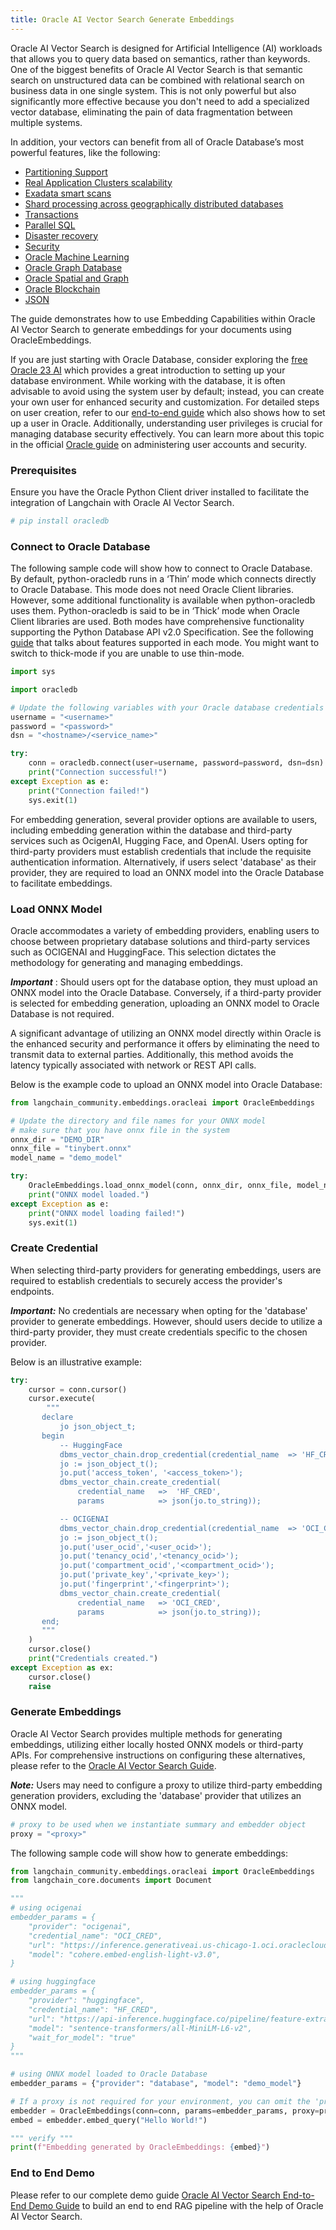 ```yaml
---
title: Oracle AI Vector Search Generate Embeddings
---
```


Oracle AI Vector Search is designed for Artificial Intelligence (AI) workloads that allows you to query data based on semantics, rather than keywords.
One of the biggest benefits of Oracle AI Vector Search is that semantic search on unstructured data can be combined with relational search on business data in one single system.
This is not only powerful but also significantly more effective because you don't need to add a specialized vector database, eliminating the pain of data fragmentation between multiple systems.

In addition, your vectors can benefit from all of Oracle Database’s most powerful features, like the following:

* [Partitioning Support](https://www.oracle.com/database/technologies/partitioning.html)
* [Real Application Clusters scalability](https://www.oracle.com/database/real-application-clusters/)
* [Exadata smart scans](https://www.oracle.com/database/technologies/exadata/software/smartscan/)
* [Shard processing across geographically distributed databases](https://www.oracle.com/database/distributed-database/)
* [Transactions](https://docs.oracle.com/en/database/oracle/oracle-database/23/cncpt/transactions.html)
* [Parallel SQL](https://docs.oracle.com/en/database/oracle/oracle-database/21/vldbg/parallel-exec-intro.html#GUID-D28717E4-0F77-44F5-BB4E-234C31D4E4BA)
* [Disaster recovery](https://www.oracle.com/database/data-guard/)
* [Security](https://www.oracle.com/security/database-security/)
* [Oracle Machine Learning](https://www.oracle.com/artificial-intelligence/database-machine-learning/)
* [Oracle Graph Database](https://www.oracle.com/database/integrated-graph-database/)
* [Oracle Spatial and Graph](https://www.oracle.com/database/spatial/)
* [Oracle Blockchain](https://docs.oracle.com/en/database/oracle/oracle-database/23/arpls/dbms_blockchain_table.html#GUID-B469E277-978E-4378-A8C1-26D3FF96C9A6)
* [JSON](https://docs.oracle.com/en/database/oracle/oracle-database/23/adjsn/json-in-oracle-database.html)

The guide demonstrates how to use Embedding Capabilities within Oracle AI Vector Search to generate embeddings for your documents using OracleEmbeddings.

If you are just starting with Oracle Database, consider exploring the [free Oracle 23 AI](https://www.oracle.com/database/free/#resources) which provides a great introduction to setting up your database environment. While working with the database, it is often advisable to avoid using the system user by default; instead, you can create your own user for enhanced security and customization. For detailed steps on user creation, refer to our [end-to-end guide](https://github.com/langchain-ai/langchain/blob/master/cookbook/oracleai_demo.ipynb) which also shows how to set up a user in Oracle. Additionally, understanding user privileges is crucial for managing database security effectively. You can learn more about this topic in the official [Oracle guide](https://docs.oracle.com/en/database/oracle/oracle-database/19/admqs/administering-user-accounts-and-security.html#GUID-36B21D72-1BBB-46C9-A0C9-F0D2A8591B8D) on administering user accounts and security.

### Prerequisites

Ensure you have the Oracle Python Client driver installed to facilitate the integration of Langchain with Oracle AI Vector Search.

```python
# pip install oracledb
```

### Connect to Oracle Database

The following sample code will show how to connect to Oracle Database. By default, python-oracledb runs in a ‘Thin’ mode which connects directly to Oracle Database. This mode does not need Oracle Client libraries. However, some additional functionality is available when python-oracledb uses them. Python-oracledb is said to be in ‘Thick’ mode when Oracle Client libraries are used. Both modes have comprehensive functionality supporting the Python Database API v2.0 Specification. See the following [guide](https://python-oracledb.readthedocs.io/en/latest/user_guide/appendix_a.html#featuresummary) that talks about features supported in each mode. You might want to switch to thick-mode if you are unable to use thin-mode.

```python
import sys

import oracledb

# Update the following variables with your Oracle database credentials and connection details
username = "<username>"
password = "<password>"
dsn = "<hostname>/<service_name>"

try:
    conn = oracledb.connect(user=username, password=password, dsn=dsn)
    print("Connection successful!")
except Exception as e:
    print("Connection failed!")
    sys.exit(1)
```

For embedding generation, several provider options are available to users, including embedding generation within the database and third-party services such as OcigenAI, Hugging Face, and OpenAI. Users opting for third-party providers must establish credentials that include the requisite authentication information. Alternatively, if users select 'database' as their provider, they are required to load an ONNX model into the Oracle Database to facilitate embeddings.

### Load ONNX Model

Oracle accommodates a variety of embedding providers, enabling users to choose between proprietary database solutions and third-party services such as OCIGENAI and HuggingFace. This selection dictates the methodology for generating and managing embeddings.

***Important*** : Should users opt for the database option, they must upload an ONNX model into the Oracle Database. Conversely, if a third-party provider is selected for embedding generation, uploading an ONNX model to Oracle Database is not required.

A significant advantage of utilizing an ONNX model directly within Oracle is the enhanced security and performance it offers by eliminating the need to transmit data to external parties. Additionally, this method avoids the latency typically associated with network or REST API calls.

Below is the example code to upload an ONNX model into Oracle Database:

```python
from langchain_community.embeddings.oracleai import OracleEmbeddings

# Update the directory and file names for your ONNX model
# make sure that you have onnx file in the system
onnx_dir = "DEMO_DIR"
onnx_file = "tinybert.onnx"
model_name = "demo_model"

try:
    OracleEmbeddings.load_onnx_model(conn, onnx_dir, onnx_file, model_name)
    print("ONNX model loaded.")
except Exception as e:
    print("ONNX model loading failed!")
    sys.exit(1)
```

### Create Credential

When selecting third-party providers for generating embeddings, users are required to establish credentials to securely access the provider's endpoints.

***Important:*** No credentials are necessary when opting for the 'database' provider to generate embeddings. However, should users decide to utilize a third-party provider, they must create credentials specific to the chosen provider.

Below is an illustrative example:

```python
try:
    cursor = conn.cursor()
    cursor.execute(
        """
       declare
           jo json_object_t;
       begin
           -- HuggingFace
           dbms_vector_chain.drop_credential(credential_name  => 'HF_CRED');
           jo := json_object_t();
           jo.put('access_token', '<access_token>');
           dbms_vector_chain.create_credential(
               credential_name   =>  'HF_CRED',
               params            => json(jo.to_string));

           -- OCIGENAI
           dbms_vector_chain.drop_credential(credential_name  => 'OCI_CRED');
           jo := json_object_t();
           jo.put('user_ocid','<user_ocid>');
           jo.put('tenancy_ocid','<tenancy_ocid>');
           jo.put('compartment_ocid','<compartment_ocid>');
           jo.put('private_key','<private_key>');
           jo.put('fingerprint','<fingerprint>');
           dbms_vector_chain.create_credential(
               credential_name   => 'OCI_CRED',
               params            => json(jo.to_string));
       end;
       """
    )
    cursor.close()
    print("Credentials created.")
except Exception as ex:
    cursor.close()
    raise
```

### Generate Embeddings

Oracle AI Vector Search provides multiple methods for generating embeddings, utilizing either locally hosted ONNX models or third-party APIs. For comprehensive instructions on configuring these alternatives, please refer to the [Oracle AI Vector Search Guide](https://docs.oracle.com/en/database/oracle/oracle-database/23/arpls/dbms_vector_chain1.html#GUID-C6439E94-4E86-4ECD-954E-4B73D53579DE).

***Note:*** Users may need to configure a proxy to utilize third-party embedding generation providers, excluding the 'database' provider that utilizes an ONNX model.

```python
# proxy to be used when we instantiate summary and embedder object
proxy = "<proxy>"
```

The following sample code will show how to generate embeddings:

```python
from langchain_community.embeddings.oracleai import OracleEmbeddings
from langchain_core.documents import Document

"""
# using ocigenai
embedder_params = {
    "provider": "ocigenai",
    "credential_name": "OCI_CRED",
    "url": "https://inference.generativeai.us-chicago-1.oci.oraclecloud.com/20231130/actions/embedText",
    "model": "cohere.embed-english-light-v3.0",
}

# using huggingface
embedder_params = {
    "provider": "huggingface", 
    "credential_name": "HF_CRED", 
    "url": "https://api-inference.huggingface.co/pipeline/feature-extraction/", 
    "model": "sentence-transformers/all-MiniLM-L6-v2", 
    "wait_for_model": "true"
}
"""

# using ONNX model loaded to Oracle Database
embedder_params = {"provider": "database", "model": "demo_model"}

# If a proxy is not required for your environment, you can omit the 'proxy' parameter below
embedder = OracleEmbeddings(conn=conn, params=embedder_params, proxy=proxy)
embed = embedder.embed_query("Hello World!")

""" verify """
print(f"Embedding generated by OracleEmbeddings: {embed}")
```

### End to End Demo

Please refer to our complete demo guide [Oracle AI Vector Search End-to-End Demo Guide](https://github.com/langchain-ai/langchain/tree/master/cookbook/oracleai_demo.ipynb) to build an end to end RAG pipeline with the help of Oracle AI Vector Search.
